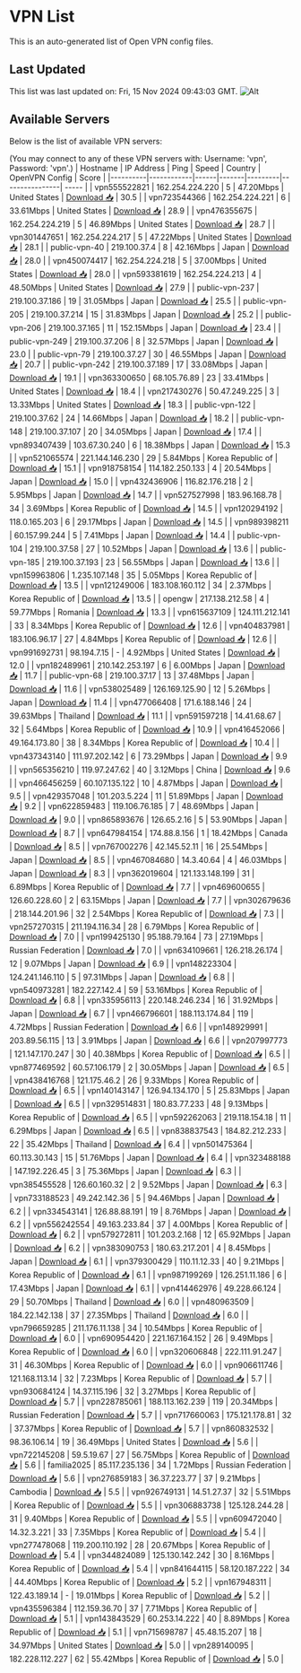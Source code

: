 # VPN List

This is an auto-generated list of Open VPN config files.

## Last Updated

This list was last updated on: Fri, 15 Nov 2024 09:43:03 GMT.
![Alt](https://repobeats.axiom.co/api/embed/186b98318ef1479477931607c1ad7d823f12451f.svg "Repobeats analytics image")

## Available Servers

Below is the list of available VPN servers:

(You may connect to any of these VPN servers with: Username: 'vpn', Password: 'vpn'.)
| Hostname | IP Address | Ping | Speed | Country | OpenVPN Config | Score |
|----------|------------|------|-------|---------|----------------| ----- |
| vpn555522821 | 162.254.224.220 | 5 | 47.20Mbps | United States | [Download 📥](./configs/server_0_US.ovpn) | 30.5 |
| vpn723544366 | 162.254.224.221 | 6 | 33.61Mbps | United States | [Download 📥](./configs/server_1_US.ovpn) | 28.9 |
| vpn476355675 | 162.254.224.219 | 5 | 46.89Mbps | United States | [Download 📥](./configs/server_2_US.ovpn) | 28.7 |
| vpn301447651 | 162.254.224.217 | 5 | 47.22Mbps | United States | [Download 📥](./configs/server_3_US.ovpn) | 28.1 |
| public-vpn-40 | 219.100.37.4 | 8 | 42.16Mbps | Japan | [Download 📥](./configs/server_4_JP.ovpn) | 28.0 |
| vpn450074417 | 162.254.224.218 | 5 | 37.00Mbps | United States | [Download 📥](./configs/server_5_US.ovpn) | 28.0 |
| vpn593381619 | 162.254.224.213 | 4 | 48.50Mbps | United States | [Download 📥](./configs/server_6_US.ovpn) | 27.9 |
| public-vpn-237 | 219.100.37.186 | 19 | 31.05Mbps | Japan | [Download 📥](./configs/server_7_JP.ovpn) | 25.5 |
| public-vpn-205 | 219.100.37.214 | 15 | 31.83Mbps | Japan | [Download 📥](./configs/server_8_JP.ovpn) | 25.2 |
| public-vpn-206 | 219.100.37.165 | 11 | 152.15Mbps | Japan | [Download 📥](./configs/server_9_JP.ovpn) | 23.4 |
| public-vpn-249 | 219.100.37.206 | 8 | 32.57Mbps | Japan | [Download 📥](./configs/server_10_JP.ovpn) | 23.0 |
| public-vpn-79 | 219.100.37.27 | 30 | 46.55Mbps | Japan | [Download 📥](./configs/server_11_JP.ovpn) | 20.7 |
| public-vpn-242 | 219.100.37.189 | 17 | 33.08Mbps | Japan | [Download 📥](./configs/server_12_JP.ovpn) | 19.1 |
| vpn363300650 | 68.105.76.89 | 23 | 33.41Mbps | United States | [Download 📥](./configs/server_13_US.ovpn) | 18.4 |
| vpn217430276 | 50.47.249.225 | 3 | 13.33Mbps | United States | [Download 📥](./configs/server_14_US.ovpn) | 18.3 |
| public-vpn-122 | 219.100.37.62 | 24 | 14.66Mbps | Japan | [Download 📥](./configs/server_15_JP.ovpn) | 18.2 |
| public-vpn-148 | 219.100.37.107 | 20 | 34.05Mbps | Japan | [Download 📥](./configs/server_16_JP.ovpn) | 17.4 |
| vpn893407439 | 103.67.30.240 | 6 | 18.38Mbps | Japan | [Download 📥](./configs/server_17_JP.ovpn) | 15.3 |
| vpn521065574 | 221.144.146.230 | 29 | 5.84Mbps | Korea Republic of | [Download 📥](./configs/server_18_KR.ovpn) | 15.1 |
| vpn918758154 | 114.182.250.133 | 4 | 20.54Mbps | Japan | [Download 📥](./configs/server_19_JP.ovpn) | 15.0 |
| vpn432436906 | 116.82.176.218 | 2 | 5.95Mbps | Japan | [Download 📥](./configs/server_20_JP.ovpn) | 14.7 |
| vpn527527998 | 183.96.168.78 | 34 | 3.69Mbps | Korea Republic of | [Download 📥](./configs/server_21_KR.ovpn) | 14.5 |
| vpn120294192 | 118.0.165.203 | 6 | 29.17Mbps | Japan | [Download 📥](./configs/server_22_JP.ovpn) | 14.5 |
| vpn989398211 | 60.157.99.244 | 5 | 7.41Mbps | Japan | [Download 📥](./configs/server_23_JP.ovpn) | 14.4 |
| public-vpn-104 | 219.100.37.58 | 27 | 10.52Mbps | Japan | [Download 📥](./configs/server_24_JP.ovpn) | 13.6 |
| public-vpn-185 | 219.100.37.193 | 23 | 56.55Mbps | Japan | [Download 📥](./configs/server_25_JP.ovpn) | 13.6 |
| vpn159963806 | 1.235.107.148 | 35 | 5.05Mbps | Korea Republic of | [Download 📥](./configs/server_26_KR.ovpn) | 13.5 |
| vpn121249006 | 183.108.160.112 | 34 | 2.37Mbps | Korea Republic of | [Download 📥](./configs/server_27_KR.ovpn) | 13.5 |
| opengw | 217.138.212.58 | 4 | 59.77Mbps | Romania | [Download 📥](./configs/server_28_RO.ovpn) | 13.3 |
| vpn615637109 | 124.111.212.141 | 33 | 8.34Mbps | Korea Republic of | [Download 📥](./configs/server_29_KR.ovpn) | 12.6 |
| vpn404837981 | 183.106.96.17 | 27 | 4.84Mbps | Korea Republic of | [Download 📥](./configs/server_30_KR.ovpn) | 12.6 |
| vpn991692731 | 98.194.7.15 | - | 4.92Mbps | United States | [Download 📥](./configs/server_31_US.ovpn) | 12.0 |
| vpn182489961 | 210.142.253.197 | 6 | 6.00Mbps | Japan | [Download 📥](./configs/server_32_JP.ovpn) | 11.7 |
| public-vpn-68 | 219.100.37.17 | 13 | 37.48Mbps | Japan | [Download 📥](./configs/server_33_JP.ovpn) | 11.6 |
| vpn538025489 | 126.169.125.90 | 12 | 5.26Mbps | Japan | [Download 📥](./configs/server_34_JP.ovpn) | 11.4 |
| vpn477066408 | 171.6.188.146 | 24 | 39.63Mbps | Thailand | [Download 📥](./configs/server_35_TH.ovpn) | 11.1 |
| vpn591597218 | 14.41.68.67 | 32 | 5.64Mbps | Korea Republic of | [Download 📥](./configs/server_36_KR.ovpn) | 10.9 |
| vpn416452066 | 49.164.173.80 | 38 | 8.34Mbps | Korea Republic of | [Download 📥](./configs/server_37_KR.ovpn) | 10.4 |
| vpn437343140 | 111.97.202.142 | 6 | 73.29Mbps | Japan | [Download 📥](./configs/server_38_JP.ovpn) | 9.9 |
| vpn565356210 | 119.97.247.62 | 40 | 3.12Mbps | China | [Download 📥](./configs/server_39_CN.ovpn) | 9.6 |
| vpn466456259 | 60.107.135.122 | 10 | 4.87Mbps | Japan | [Download 📥](./configs/server_40_JP.ovpn) | 9.5 |
| vpn429357048 | 101.203.5.224 | 11 | 51.89Mbps | Japan | [Download 📥](./configs/server_41_JP.ovpn) | 9.2 |
| vpn622859483 | 119.106.76.185 | 7 | 48.69Mbps | Japan | [Download 📥](./configs/server_42_JP.ovpn) | 9.0 |
| vpn865893676 | 126.65.2.16 | 5 | 53.90Mbps | Japan | [Download 📥](./configs/server_43_JP.ovpn) | 8.7 |
| vpn647984154 | 174.88.8.156 | 1 | 18.42Mbps | Canada | [Download 📥](./configs/server_44_CA.ovpn) | 8.5 |
| vpn767002276 | 42.145.52.11 | 16 | 25.54Mbps | Japan | [Download 📥](./configs/server_45_JP.ovpn) | 8.5 |
| vpn467084680 | 14.3.40.64 | 4 | 46.03Mbps | Japan | [Download 📥](./configs/server_46_JP.ovpn) | 8.3 |
| vpn362019604 | 121.133.148.199 | 31 | 6.89Mbps | Korea Republic of | [Download 📥](./configs/server_47_KR.ovpn) | 7.7 |
| vpn469600655 | 126.60.228.60 | 2 | 63.15Mbps | Japan | [Download 📥](./configs/server_48_JP.ovpn) | 7.7 |
| vpn302679636 | 218.144.201.96 | 32 | 2.54Mbps | Korea Republic of | [Download 📥](./configs/server_49_KR.ovpn) | 7.3 |
| vpn257270315 | 211.194.116.34 | 28 | 6.79Mbps | Korea Republic of | [Download 📥](./configs/server_50_KR.ovpn) | 7.0 |
| vpn199425130 | 95.188.79.164 | 73 | 27.19Mbps | Russian Federation | [Download 📥](./configs/server_51_RU.ovpn) | 7.0 |
| vpn634109661 | 126.218.26.174 | 12 | 9.07Mbps | Japan | [Download 📥](./configs/server_52_JP.ovpn) | 6.9 |
| vpn148223304 | 124.241.146.110 | 5 | 97.31Mbps | Japan | [Download 📥](./configs/server_53_JP.ovpn) | 6.8 |
| vpn540973281 | 182.227.142.4 | 59 | 53.16Mbps | Korea Republic of | [Download 📥](./configs/server_54_KR.ovpn) | 6.8 |
| vpn335956113 | 220.148.246.234 | 16 | 31.92Mbps | Japan | [Download 📥](./configs/server_55_JP.ovpn) | 6.7 |
| vpn466796601 | 188.113.174.84 | 119 | 4.72Mbps | Russian Federation | [Download 📥](./configs/server_56_RU.ovpn) | 6.6 |
| vpn148929991 | 203.89.56.115 | 13 | 3.91Mbps | Japan | [Download 📥](./configs/server_57_JP.ovpn) | 6.6 |
| vpn207997773 | 121.147.170.247 | 30 | 40.38Mbps | Korea Republic of | [Download 📥](./configs/server_58_KR.ovpn) | 6.5 |
| vpn877469592 | 60.57.106.179 | 2 | 30.05Mbps | Japan | [Download 📥](./configs/server_59_JP.ovpn) | 6.5 |
| vpn438416768 | 121.175.46.2 | 26 | 9.33Mbps | Korea Republic of | [Download 📥](./configs/server_60_KR.ovpn) | 6.5 |
| vpn140143147 | 126.94.134.170 | 5 | 25.83Mbps | Japan | [Download 📥](./configs/server_61_JP.ovpn) | 6.5 |
| vpn329514831 | 180.83.77.233 | 48 | 9.13Mbps | Korea Republic of | [Download 📥](./configs/server_62_KR.ovpn) | 6.5 |
| vpn592262063 | 219.118.154.18 | 11 | 6.29Mbps | Japan | [Download 📥](./configs/server_63_JP.ovpn) | 6.5 |
| vpn838837543 | 184.82.212.233 | 22 | 35.42Mbps | Thailand | [Download 📥](./configs/server_64_TH.ovpn) | 6.4 |
| vpn501475364 | 60.113.30.143 | 15 | 51.76Mbps | Japan | [Download 📥](./configs/server_65_JP.ovpn) | 6.4 |
| vpn323488188 | 147.192.226.45 | 3 | 75.36Mbps | Japan | [Download 📥](./configs/server_66_JP.ovpn) | 6.3 |
| vpn385455528 | 126.60.160.32 | 2 | 9.52Mbps | Japan | [Download 📥](./configs/server_67_JP.ovpn) | 6.3 |
| vpn733188523 | 49.242.142.36 | 5 | 94.46Mbps | Japan | [Download 📥](./configs/server_68_JP.ovpn) | 6.2 |
| vpn334543141 | 126.88.88.191 | 19 | 8.76Mbps | Japan | [Download 📥](./configs/server_69_JP.ovpn) | 6.2 |
| vpn556242554 | 49.163.233.84 | 37 | 4.00Mbps | Korea Republic of | [Download 📥](./configs/server_70_KR.ovpn) | 6.2 |
| vpn579272811 | 101.203.2.168 | 12 | 65.92Mbps | Japan | [Download 📥](./configs/server_71_JP.ovpn) | 6.2 |
| vpn383090753 | 180.63.217.201 | 4 | 8.45Mbps | Japan | [Download 📥](./configs/server_72_JP.ovpn) | 6.1 |
| vpn379300429 | 110.11.12.33 | 40 | 9.21Mbps | Korea Republic of | [Download 📥](./configs/server_73_KR.ovpn) | 6.1 |
| vpn987199269 | 126.251.11.186 | 6 | 17.43Mbps | Japan | [Download 📥](./configs/server_74_JP.ovpn) | 6.1 |
| vpn414462976 | 49.228.66.124 | 29 | 50.70Mbps | Thailand | [Download 📥](./configs/server_75_TH.ovpn) | 6.0 |
| vpn480963509 | 184.22.142.138 | 37 | 27.35Mbps | Thailand | [Download 📥](./configs/server_76_TH.ovpn) | 6.0 |
| vpn796659285 | 211.176.11.138 | 34 | 10.54Mbps | Korea Republic of | [Download 📥](./configs/server_77_KR.ovpn) | 6.0 |
| vpn690954420 | 221.167.164.152 | 26 | 9.49Mbps | Korea Republic of | [Download 📥](./configs/server_78_KR.ovpn) | 6.0 |
| vpn320606848 | 222.111.91.247 | 31 | 46.30Mbps | Korea Republic of | [Download 📥](./configs/server_79_KR.ovpn) | 6.0 |
| vpn906611746 | 121.168.113.14 | 32 | 7.23Mbps | Korea Republic of | [Download 📥](./configs/server_80_KR.ovpn) | 5.7 |
| vpn930684124 | 14.37.115.196 | 32 | 3.27Mbps | Korea Republic of | [Download 📥](./configs/server_81_KR.ovpn) | 5.7 |
| vpn228785061 | 188.113.162.239 | 119 | 20.34Mbps | Russian Federation | [Download 📥](./configs/server_82_RU.ovpn) | 5.7 |
| vpn717660063 | 175.121.178.81 | 32 | 37.37Mbps | Korea Republic of | [Download 📥](./configs/server_83_KR.ovpn) | 5.7 |
| vpn860832532 | 98.36.106.14 | 19 | 36.49Mbps | United States | [Download 📥](./configs/server_84_US.ovpn) | 5.6 |
| vpn722145208 | 59.5.19.67 | 27 | 56.75Mbps | Korea Republic of | [Download 📥](./configs/server_85_KR.ovpn) | 5.6 |
| familia2025 | 85.117.235.136 | 34 | 1.72Mbps | Russian Federation | [Download 📥](./configs/server_86_RU.ovpn) | 5.6 |
| vpn276859183 | 36.37.223.77 | 37 | 9.21Mbps | Cambodia | [Download 📥](./configs/server_87_KH.ovpn) | 5.5 |
| vpn926749131 | 14.51.27.37 | 32 | 5.51Mbps | Korea Republic of | [Download 📥](./configs/server_88_KR.ovpn) | 5.5 |
| vpn306883738 | 125.128.244.28 | 31 | 9.40Mbps | Korea Republic of | [Download 📥](./configs/server_89_KR.ovpn) | 5.5 |
| vpn609472040 | 14.32.3.221 | 33 | 7.35Mbps | Korea Republic of | [Download 📥](./configs/server_90_KR.ovpn) | 5.4 |
| vpn277478068 | 119.200.110.192 | 28 | 20.67Mbps | Korea Republic of | [Download 📥](./configs/server_91_KR.ovpn) | 5.4 |
| vpn344824089 | 125.130.142.242 | 30 | 8.16Mbps | Korea Republic of | [Download 📥](./configs/server_92_KR.ovpn) | 5.4 |
| vpn841644115 | 58.120.187.222 | 34 | 44.40Mbps | Korea Republic of | [Download 📥](./configs/server_93_KR.ovpn) | 5.2 |
| vpn167948311 | 122.43.189.14 | - | 19.01Mbps | Korea Republic of | [Download 📥](./configs/server_94_KR.ovpn) | 5.2 |
| vpn435596384 | 112.159.36.70 | 37 | 7.71Mbps | Korea Republic of | [Download 📥](./configs/server_95_KR.ovpn) | 5.1 |
| vpn143843529 | 60.253.14.222 | 40 | 8.89Mbps | Korea Republic of | [Download 📥](./configs/server_96_KR.ovpn) | 5.1 |
| vpn715698787 | 45.48.15.207 | 18 | 34.97Mbps | United States | [Download 📥](./configs/server_97_US.ovpn) | 5.0 |
| vpn289140095 | 182.228.112.227 | 62 | 55.42Mbps | Korea Republic of | [Download 📥](./configs/server_98_KR.ovpn) | 5.0 |
